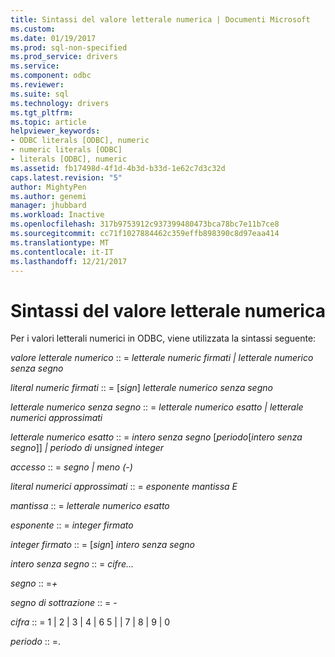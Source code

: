 ```yaml
---
title: Sintassi del valore letterale numerica | Documenti Microsoft
ms.custom: 
ms.date: 01/19/2017
ms.prod: sql-non-specified
ms.prod_service: drivers
ms.service: 
ms.component: odbc
ms.reviewer: 
ms.suite: sql
ms.technology: drivers
ms.tgt_pltfrm: 
ms.topic: article
helpviewer_keywords:
- ODBC literals [ODBC], numeric
- numeric literals [ODBC]
- literals [ODBC], numeric
ms.assetid: fb17498d-4f1d-4b3d-b33d-1e62c7d3c32d
caps.latest.revision: "5"
author: MightyPen
ms.author: genemi
manager: jhubbard
ms.workload: Inactive
ms.openlocfilehash: 317b9753912c937399480473bca78bc7e11b7ce8
ms.sourcegitcommit: cc71f1027884462c359effb898390c8d97eaa414
ms.translationtype: MT
ms.contentlocale: it-IT
ms.lasthandoff: 12/21/2017
---
```

# <a name="numeric-literal-syntax"></a>Sintassi del valore letterale numerica
Per i valori letterali numerici in ODBC, viene utilizzata la sintassi seguente:  
  
 *valore letterale numerico* :: = *letterale numeric firmati &#124; letterale numerico senza segno*  
  
 *literal numeric firmati* :: = [*sign*] *letterale numerico senza segno*  
  
 *letterale numerico senza segno* :: = *letterale numerico esatto &#124; letterale numerici approssimati*  
  
 *letterale numerico esatto* :: = *intero senza segno* [*periodo*[*intero senza segno*]] *&#124; periodo di unsigned integer*  
  
 *accesso* :: = *segno &#124; meno (-)*  
  
 *literal numerici approssimati* :: = *esponente mantissa E*  
  
 *mantissa* :: = *letterale numerico esatto*  
  
 *esponente* :: = *integer firmato*  
  
 *integer firmato* :: = [*sign*] *intero senza segno*  
  
 *intero senza segno* :: = *cifre...*  
  
 *segno* :: =*+*  
  
 *segno di sottrazione* :: = -  
  
 *cifra* :: = 1 &#124; 2 &#124; 3 &#124; 4 &#124; 6 5 &#124; &#124; 7 &#124; 8 &#124; 9 &#124; 0  
  
 *periodo* :: =.
